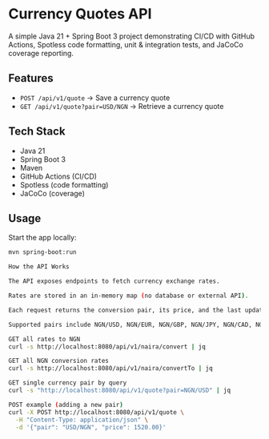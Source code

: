# Currency Quotes API

A simple Java 21 + Spring Boot 3 project demonstrating CI/CD with GitHub Actions, 
Spotless code formatting, unit & integration tests, and JaCoCo coverage reporting.

## Features
- `POST /api/v1/quote` → Save a currency quote
- `GET /api/v1/quote?pair=USD/NGN` → Retrieve a currency quote

## Tech Stack
- Java 21
- Spring Boot 3
- Maven
- GitHub Actions (CI/CD)
- Spotless (code formatting)
- JaCoCo (coverage)

## Usage
Start the app locally:
```bash
mvn spring-boot:run

How the API Works

The API exposes endpoints to fetch currency exchange rates.

Rates are stored in an in-memory map (no database or external API).

Each request returns the conversion pair, its price, and the last updated timestamp.

Supported pairs include NGN/USD, NGN/EUR, NGN/GBP, NGN/JPY, NGN/CAD, NGN/AUD (and their reverse pairs).

GET all rates to NGN 
curl -s http://localhost:8080/api/v1/naira/convert | jq

GET all NGN conversion rates
curl -s http://localhost:8080/api/v1/naira/convertTo | jq

GET single currency pair by query
curl -s "http://localhost:8080/api/v1/quote?pair=NGN/USD" | jq

POST example (adding a new pair)
curl -X POST http://localhost:8080/api/v1/quote \
  -H "Content-Type: application/json" \
  -d '{"pair": "USD/NGN", "price": 1520.00}'
